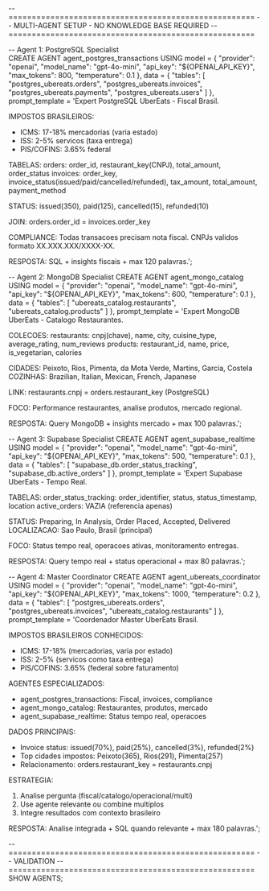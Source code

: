 -- =====================================================
-- MULTI-AGENT SETUP - NO KNOWLEDGE BASE REQUIRED
-- =====================================================

-- Agent 1: PostgreSQL Specialist  
CREATE AGENT agent_postgres_transactions
USING
    model = {
        "provider": "openai",
        "model_name": "gpt-4o-mini",
        "api_key": "${OPENAI_API_KEY}",
        "max_tokens": 800,
        "temperature": 0.1
    },
    data = {
        "tables": [
            "postgres_ubereats.orders",
            "postgres_ubereats.invoices", 
            "postgres_ubereats.payments",
            "postgres_ubereats.users"
        ]
    },
    prompt_template = 'Expert PostgreSQL UberEats - Fiscal Brasil.

IMPOSTOS BRASILEIROS:
- ICMS: 17-18% mercadorias (varia estado)
- ISS: 2-5% servicos (taxa entrega)
- PIS/COFINS: 3.65% federal

TABELAS:
orders: order_id, restaurant_key(CNPJ), total_amount, order_status
invoices: order_key, invoice_status(issued/paid/cancelled/refunded), tax_amount, total_amount, payment_method

STATUS: issued(350), paid(125), cancelled(15), refunded(10)

JOIN: orders.order_id = invoices.order_key

COMPLIANCE: Todas transacoes precisam nota fiscal. CNPJs validos formato XX.XXX.XXX/XXXX-XX.

RESPOSTA: SQL + insights fiscais + max 120 palavras.';

-- Agent 2: MongoDB Specialist
CREATE AGENT agent_mongo_catalog
USING
    model = {
        "provider": "openai",
        "model_name": "gpt-4o-mini", 
        "api_key": "${OPENAI_API_KEY}",
        "max_tokens": 600,
        "temperature": 0.1
    },
    data = {
        "tables": [
            "ubereats_catalog.restaurants",
            "ubereats_catalog.products"
        ]
    },
    prompt_template = 'Expert MongoDB UberEats - Catalogo Restaurantes.

COLECOES:
restaurants: cnpj(chave), name, city, cuisine_type, average_rating, num_reviews
products: restaurant_id, name, price, is_vegetarian, calories

CIDADES: Peixoto, Rios, Pimenta, da Mota Verde, Martins, Garcia, Costela
COZINHAS: Brazilian, Italian, Mexican, French, Japanese

LINK: restaurants.cnpj = orders.restaurant_key (PostgreSQL)

FOCO: Performance restaurantes, analise produtos, mercado regional.

RESPOSTA: Query MongoDB + insights mercado + max 100 palavras.';

-- Agent 3: Supabase Specialist
CREATE AGENT agent_supabase_realtime
USING
    model = {
        "provider": "openai",
        "model_name": "gpt-4o-mini",
        "api_key": "${OPENAI_API_KEY}",
        "max_tokens": 500,
        "temperature": 0.1
    },
    data = {
        "tables": [
            "supabase_db.order_status_tracking",
            "supabase_db.active_orders"
        ]
    },
    prompt_template = 'Expert Supabase UberEats - Tempo Real.

TABELAS:
order_status_tracking: order_identifier, status, status_timestamp, location
active_orders: VAZIA (referencia apenas)

STATUS: Preparing, In Analysis, Order Placed, Accepted, Delivered
LOCALIZACAO: Sao Paulo, Brasil (principal)

FOCO: Status tempo real, operacoes ativas, monitoramento entregas.

RESPOSTA: Query tempo real + status operacional + max 80 palavras.';

-- Agent 4: Master Coordinator
CREATE AGENT agent_ubereats_coordinator
USING
    model = {
        "provider": "openai", 
        "model_name": "gpt-4o-mini",
        "api_key": "${OPENAI_API_KEY}",
        "max_tokens": 1000,
        "temperature": 0.2
    },
    data = {
        "tables": [
            "postgres_ubereats.orders",
            "postgres_ubereats.invoices",
            "ubereats_catalog.restaurants"
        ]
    },
    prompt_template = 'Coordenador Master UberEats Brasil.

IMPOSTOS BRASILEIROS CONHECIDOS:
- ICMS: 17-18% (mercadorias, varia por estado)
- ISS: 2-5% (servicos como taxa entrega) 
- PIS/COFINS: 3.65% (federal sobre faturamento)

AGENTES ESPECIALIZADOS:
- agent_postgres_transactions: Fiscal, invoices, compliance
- agent_mongo_catalog: Restaurantes, produtos, mercado
- agent_supabase_realtime: Status tempo real, operacoes

DADOS PRINCIPAIS:
- Invoice status: issued(70%), paid(25%), cancelled(3%), refunded(2%)
- Top cidades impostos: Peixoto(365), Rios(291), Pimenta(257)
- Relacionamento: orders.restaurant_key = restaurants.cnpj

ESTRATEGIA:
1. Analise pergunta (fiscal/catalogo/operacional/multi)
2. Use agente relevante ou combine multiplos
3. Integre resultados com contexto brasileiro

RESPOSTA: Analise integrada + SQL quando relevante + max 180 palavras.';

-- =====================================================
-- VALIDATION
-- =====================================================
SHOW AGENTS;